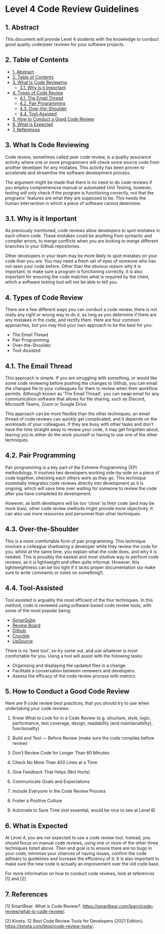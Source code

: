# Level 4 Code Review Guidelines

## 1. Abstract

This document will provide Level 4 students with the knowledge to conduct good quality code/peer reviews for your software projects.

## 2. Table of Contents

- [1. Abstract](#1-abstract)
- [2. Table of Contents](#2-table-of-contents)
- [3. What Is Code Reviewing](#3-what-is-code-reviewing)
  - [3.1. Why is it Important](#31-why-is-it-important)
- [4. Types of Code Review](#4-types-of-code-review)
  - [4.1. The Email Thread](#41-the-email-thread)
  - [4.2. Pair Programming](#42-pair-programming)
  - [4.3. Over-the-Shoulder](#43-over-the-shoulder)
  - [4.4. Tool-Assisted](#44-tool-assisted)
- [5. How to Conduct a Good Code Review](#5-how-to-conduct-a-good-code-review)
- [6. What is Expected](#6-what-is-expected)
- [7. References](#7-references)

## 3. What Is Code Reviewing

Code review, sometimes called peer code review, is a quality assurance activity where one or more programmers will check some source code from another developer for any mistakes. This activity has been proven to accelerate and streamline the software development process. 

The argument might be made that there is no need to do code reviews if you employ comprehensive manual or automated Unit Testing, however, testing will only check if the program is functioning correctly, not that the programs' features are what they are supposed to be. This needs the human intervention in which a piece of software cannot determine.

## 3.1. Why is it Important

As previously mentioned, code reviews allow developers to spot mistakes in each others code. These mistakes could be anything from syntactic and compiler errors, to merge conflicts when you are looking to merge different branches in your Github repositories. 

Other developers in your team may be more likely to spot mistakes on your code than you are. You may need a fresh set of eyes of someone who has not seen your code before. Other than the obvious reason why it is important; to make sure a program is functioning correctly, it is also important for ensuring the code matches what is required by the client, which a software testing tool will not be able to tell you.

## 4. Types of Code Review

There are a few different ways you can conduct a code review, there is not really any right or wrong way to do it, as long as you determine if there are any mistakes in the code, and rectify them. Here are four common approaches, but you may find your own approach to be the best for you:

* The Email Thread
* Pair Programming
* Over-the-Shoulder
* Tool-Assisted

## 4.1. The Email Thread

This approach is simple. If you are struggling with something, or would like some code reviewing before pushing the changes to Github, you can email the changed file to your colleagues for them to review when their workflow permits. 
Although known as 'The Email Thread', you can swap email for any communication software that allows for file sharing, such as Discord, Microsoft Teams, Zoom or Google Drive.

This approach can be more flexible than the other techniques, an email thread of code reviews can quickly get complicated, and it depends on the workloads of your colleagues. If they are busy with other tasks and don't have the time straight away to review your code, it may get forgotten about, leaving you to either do the work yourself or having to use one of the other techniques.

## 4.2. Pair Programming

Pair programming is a key part of the Extreme Programming (XP) methodology. It involves two developers working side-by-side on a piece of code together, checking each others work as they go. This technique essentially integrates code reviews directly into development as it is ongoing, which will save time over waiting for someone to review the code after you have completed its development.

However, as both developers will be too 'close' to their code (and may be more bias), other code review methods might provide more objectivity. It can also use more resources and personnel than other techniques.

## 4.3. Over-the-Shoulder

This is a more comfortable form of pair programming. This technique involves a colleague shadowing a developer while they review the code for you, whilst at the same time, you explain what the code does, and why it is needed. This is possibly the easiest and most intuitive way to perform code reviews, as it is lightweight and often quite informal. However, this lightweightness can be too light if it lacks proper documentation (so make sure to write comments or notes on something!). 

## 4.4. Tool-Assisted

Tool assisted is arguably the most efficient of the four techniques. In this method, code is reviewed using software-based code review tools, with some of the most popular being:

* [SonarQube](https://www.sonarqube.org/)
* [Review Board](https://www.reviewboard.org/)
* [Github](https://github.com/features/code-review/)
* [Crucible](https://www.atlassian.com/software/crucible)
* [UpSource](https://www.jetbrains.com/upsource/)

There is no 'best tool', so try some out, and use whatever is most comfortable for you. Using a tool will assist with the following tasks:

* Organising and displaying the updated files in a change.
* Facilitate a conversation between reviewers and developers.
* Assess the efficacy of the code review process with metrics.

## 5. How to Conduct a Good Code Review

Here are 9 code review best practices, that you should try to use when undertaking your code reviews:

1. Know What to Look for in a Code Review (e.g. structure, style, logic, performance, test coverage, design, readability (and maintainability), functionality)

2. Build and Test — Before Review (make sure the code compiles before review)

3. Don't Review Code for Longer Than 60 Minutes

4. Check No More Than 400 Lines at a Time

5. Give Feedback That Helps (Not Hurts)

6. Communicate Goals and Expectations

7. Include Everyone in the Code Review Process

8. Foster a Positive Culture

9. Automate to Save Time (not essential, would be nice to see at Level 6)

## 6. What is Expected

At Level 4, you are not expected to use a code review tool. Instead, you should focus on manual code reviews, using one or more of the other three techniques listed above. Then end goal is to ensure there are no bugs in your code, minimise your chances of having issues, confirm the code adhears to guidelines and increase the efficiency of it. It is also important to make sure the new code is actually an improvement over the old code base. 

For more information on how to conduct code reviews, look at references [1] and [2].

## 7. References

[1] SmartBear. What is Code Review?. <https://smartbear.com/learn/code-review/what-is-code-review/>.

[2] Kinsta. 12 Best Code Review Tools for Developers (2021 Edition). <https://kinsta.com/blog/code-review-tools/>.
